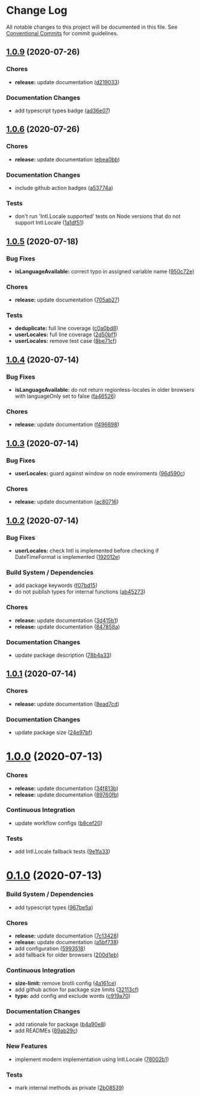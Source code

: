 # Change Log

All notable changes to this project will be documented in this file.
See [Conventional Commits](https://conventionalcommits.org) for commit guidelines.

## [1.0.9](https://github.com/wopian/preferred-locale/compare/v1.0.6...v1.0.9) (2020-07-26)


### Chores

* **release:** update documentation ([d219033](https://github.com/wopian/preferred-locale/commit/d219033))


### Documentation Changes

* add typescript types badge ([ad36e07](https://github.com/wopian/preferred-locale/commit/ad36e07))





## [1.0.6](https://github.com/wopian/preferred-locale/compare/v1.0.5...v1.0.6) (2020-07-26)


### Chores

* **release:** update documentation ([ebea0bb](https://github.com/wopian/preferred-locale/commit/ebea0bb))


### Documentation Changes

* include github action badges ([a53774a](https://github.com/wopian/preferred-locale/commit/a53774a))


### Tests

* don't run 'Intl.Locale supported' tests on Node versions that do not support Intl.Locale ([1a1df51](https://github.com/wopian/preferred-locale/commit/1a1df51))





## [1.0.5](https://github.com/wopian/preferred-locale/compare/v1.0.4...v1.0.5) (2020-07-18)


### Bug Fixes

* **isLanguageAvailable:** correct typo in assigned variable name ([950c72e](https://github.com/wopian/preferred-locale/commit/950c72e))


### Chores

* **release:** update documentation ([705ab27](https://github.com/wopian/preferred-locale/commit/705ab27))


### Tests

* **deduplicate:** full line coverage ([c0a0bd8](https://github.com/wopian/preferred-locale/commit/c0a0bd8))
* **userLocales:** full line coverage ([2d50bf1](https://github.com/wopian/preferred-locale/commit/2d50bf1))
* **userLocales:** remove test case ([8be71cf](https://github.com/wopian/preferred-locale/commit/8be71cf))





## [1.0.4](https://github.com/wopian/preferred-locale/compare/v1.0.3...v1.0.4) (2020-07-14)


### Bug Fixes

* **isLanguageAvailable:** do not return regionless-locales in older browsers with languageOnly set to false ([fa46526](https://github.com/wopian/preferred-locale/commit/fa46526))


### Chores

* **release:** update documentation ([f496898](https://github.com/wopian/preferred-locale/commit/f496898))





## [1.0.3](https://github.com/wopian/preferred-locale/compare/v1.0.2...v1.0.3) (2020-07-14)


### Bug Fixes

* **userLocales:** guard against window on node enviroments ([96d590c](https://github.com/wopian/preferred-locale/commit/96d590c))


### Chores

* **release:** update documentation ([ac80716](https://github.com/wopian/preferred-locale/commit/ac80716))





## [1.0.2](https://github.com/wopian/preferred-locale/compare/v1.0.1...v1.0.2) (2020-07-14)


### Bug Fixes

* **userLocales:** check Intl is implemented before checking if DateTimeFormat is implemented ([192012e](https://github.com/wopian/preferred-locale/commit/192012e))


### Build System / Dependencies

* add package keywords ([f07bd15](https://github.com/wopian/preferred-locale/commit/f07bd15))
* do not publish types for internal functions ([ab45273](https://github.com/wopian/preferred-locale/commit/ab45273))


### Chores

* **release:** update documentation ([3d415b1](https://github.com/wopian/preferred-locale/commit/3d415b1))
* **release:** update documentation ([847858a](https://github.com/wopian/preferred-locale/commit/847858a))


### Documentation Changes

* update package description ([78b4a33](https://github.com/wopian/preferred-locale/commit/78b4a33))





## [1.0.1](https://github.com/wopian/preferred-locale/compare/v1.0.0...v1.0.1) (2020-07-14)


### Chores

* **release:** update documentation ([8ead7cd](https://github.com/wopian/preferred-locale/commit/8ead7cd))


### Documentation Changes

* update package size ([24e97bf](https://github.com/wopian/preferred-locale/commit/24e97bf))





# [1.0.0](https://github.com/wopian/preferred-locale/compare/v0.1.0...v1.0.0) (2020-07-13)


### Chores

* **release:** update documentation ([34f813b](https://github.com/wopian/preferred-locale/commit/34f813b))
* **release:** update documentation ([89760fb](https://github.com/wopian/preferred-locale/commit/89760fb))


### Continuous Integration

* update workflow configs ([b8cef20](https://github.com/wopian/preferred-locale/commit/b8cef20))


### Tests

* add Intl.Locale fallback tests ([9e1fa33](https://github.com/wopian/preferred-locale/commit/9e1fa33))





# [0.1.0](https://github.com/wopian/preferred-locale/compare/v0.0.1-prerelease...v0.1.0) (2020-07-13)


### Build System / Dependencies

* add typescript types ([967be5a](https://github.com/wopian/preferred-locale/commit/967be5a))


### Chores

* **release:** update documentation ([7c13428](https://github.com/wopian/preferred-locale/commit/7c13428))
* **release:** update documentation ([a5bf738](https://github.com/wopian/preferred-locale/commit/a5bf738))
* add configuration ([5993518](https://github.com/wopian/preferred-locale/commit/5993518))
* add fallback for older browsers ([200d1eb](https://github.com/wopian/preferred-locale/commit/200d1eb))


### Continuous Integration

* **size-limit:** remove brotli config ([4a161ce](https://github.com/wopian/preferred-locale/commit/4a161ce))
* add github action for package size limits ([32113cf](https://github.com/wopian/preferred-locale/commit/32113cf))
* **typo:** add config and exclude words ([c919a70](https://github.com/wopian/preferred-locale/commit/c919a70))


### Documentation Changes

* add rationale for package ([b4a90e8](https://github.com/wopian/preferred-locale/commit/b4a90e8))
* add READMEs ([89ab29c](https://github.com/wopian/preferred-locale/commit/89ab29c))


### New Features

* implement modern implementation using Intl.Locale ([78002b1](https://github.com/wopian/preferred-locale/commit/78002b1))


### Tests

* mark internal methods as private ([2b08539](https://github.com/wopian/preferred-locale/commit/2b08539))
